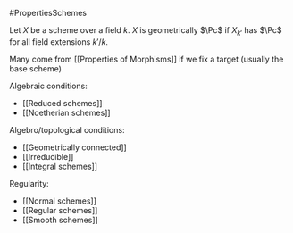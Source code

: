 #PropertiesSchemes

Let $X$ be a scheme over a field $k$. $X$ is geometrically $\Pc$ if $X_{k'}$ has $\Pc$ for all field extensions $k'/k$.

Many come from [[Properties of Morphisms]] if we fix a target (usually the base scheme)

Algebraic conditions:
- [[Reduced schemes]]
- [[Noetherian schemes]]

Algebro/topological conditions:
- [[Geometrically connected]]
- [[Irreducible]]
- [[Integral schemes]]

Regularity:
- [[Normal schemes]]
- [[Regular schemes]]
- [[Smooth schemes]]
